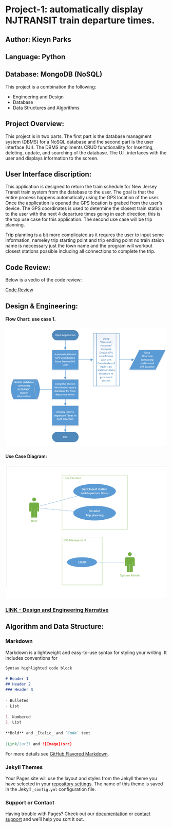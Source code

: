 # Project-1: automatically display NJTRANSIT train departure times.
## Author: Kieyn Parks
## Language: Python
## Database: MongoDB (NoSQL)

This project is a combination the following:
- Engineering and Design
- Database
- Data Structures and Algorithms 

## Project Overview:

This project is in two parts. The first part is the database managment system (DBMS) for a NoSQL database and the second part is the user interface (UI). The DBMS impliments CRUD functionallity for Inserting, deleting, update, and searching of the database. The U.I. interfaces with the user and displays information to the screen.

## User Interface discription:

This application is designed to return the train schedule for New Jersey Transit train system from the database to the user. The goal is that the entire process happens automatically using the GPS location of the user. Once the application is opened the GPS location is grabed from the user's device. The GPS coordinates is used to determine the closest train station to the user with the next 4 departure times going in each direction; this is the top use case for this application. The second use case will be trip planning.

Trip planning is a bit more complicated as it requres the user to input some information, nameley trip starting point and trip ending point no train staion name is neccessary just the town name and the program will workout closest stations possible including all connections to complete the trip.

## Code Review:
Below is a vedio of the code review:

[Code Review](https://www.youtube.com/embed/S5SBJUDnSNw)


## Design & Engineering:
#### Flow Chart: use case 1.
![](flow_chart.png)
#### Use Case Diagram:
![](use_case.png)

### [LINK - Design and Engineering Narrative](https://github.com/CodeSenpii/CodeSenpii.github.io/blob/master/Design_Engineering.docx)

## Algorithm and Data Structure:



### Markdown

Markdown is a lightweight and easy-to-use syntax for styling your writing. It includes conventions for

```markdown
Syntax highlighted code block

# Header 1
## Header 2
### Header 3

- Bulleted
- List

1. Numbered
2. List

**Bold** and _Italic_ and `Code` text

[Link](url) and ![Image](src)
```

For more details see [GitHub Flavored Markdown](https://guides.github.com/features/mastering-markdown/).

### Jekyll Themes

Your Pages site will use the layout and styles from the Jekyll theme you have selected in your [repository settings](https://github.com/CodeSenpii/CodeSenpii.github.io/settings). The name of this theme is saved in the Jekyll `_config.yml` configuration file.

### Support or Contact

Having trouble with Pages? Check out our [documentation](https://help.github.com/categories/github-pages-basics/) or [contact support](https://github.com/contact) and we’ll help you sort it out.
